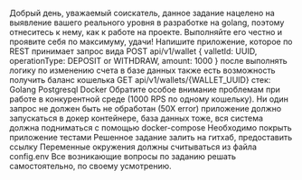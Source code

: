 Добрый день, уважаемый соискатель, данное задание нацелено на выявление вашего
реального уровня в разработке на golang, поэтому отнеситесь к нему, как к работе на
проекте. Выполняйте его честно и проявите себя по максимуму, удачи!
Напишите приложение, которое по REST принимает запрос вида
POST api/v1/wallet
{
valletId: UUID,
operationType: DEPOSIT or WITHDRAW,
amount: 1000
}
после выполнять логику по изменению счета в базе данных
также есть возможность получить баланс кошелька
GET api/v1/wallets/{WALLET_UUID}
стек:
Golang
Postgresql
Docker
Обратите особое внимание проблемам при работе в конкурентной среде (1000 RPS по
одному кошельку). Ни один запрос не должен быть не обработан (50Х error)
приложение должно запускаться в докер контейнере, база данных тоже, вся система
должна подниматься с помощью docker-compose
Необходимо покрыть приложение тестами
Решенное задание залить на гитхаб, предоставить ссылку
Переменные окружения должны считываться из файла config.env
Все возникающие вопросы по заданию решать самостоятельно, по своему
усмотрению.
